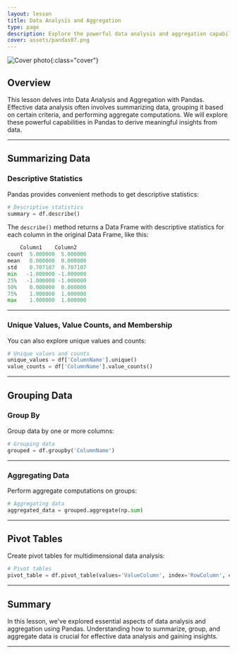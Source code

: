 ```yaml
---
layout: lesson
title: Data Analysis and Aggregation
type: page
description: Explore the powerful data analysis and aggregation capabilities of Pandas, including summarizing data, grouping, and performing aggregate computations.
cover: assets/pandas07.png
---
```


![Cover photo]({{page.cover}}){:class="cover"}

## Overview

This lesson delves into Data Analysis and Aggregation with Pandas. Effective data analysis often involves summarizing data, grouping it based on certain criteria, and performing aggregate computations. We will explore these powerful capabilities in Pandas to derive meaningful insights from data.

---

## Summarizing Data

### Descriptive Statistics

Pandas provides convenient methods to get descriptive statistics:

```python
# Descriptive statistics
summary = df.describe()
```

The `describe()` method returns a Data Frame with descriptive statistics for each column in the original Data Frame, like this:

```python
    Column1    Column2
count  5.000000  5.000000
mean   0.000000  0.000000
std    0.707107  0.707107
min   -1.000000 -1.000000
25%   -1.000000 -1.000000
50%    0.000000  0.000000
75%    1.000000  1.000000
max    1.000000  1.000000
```

---

### Unique Values, Value Counts, and Membership

You can also explore unique values and counts:

```python
# Unique values and counts
unique_values = df['ColumnName'].unique()
value_counts = df['ColumnName'].value_counts()
```

---

## Grouping Data

### Group By

Group data by one or more columns:

```python
# Grouping data
grouped = df.groupby('ColumnName')
```

---

### Aggregating Data

Perform aggregate computations on groups:

```python
# Aggregating data
aggregated_data = grouped.aggregate(np.sum)
```

---

## Pivot Tables

Create pivot tables for multidimensional data analysis:

```python
# Pivot tables
pivot_table = df.pivot_table(values='ValueColumn', index='RowColumn', columns='ColumnColumn')
```

---

## Summary

In this lesson, we've explored essential aspects of data analysis and aggregation using Pandas. Understanding how to summarize, group, and aggregate data is crucial for effective data analysis and gaining insights.

---
